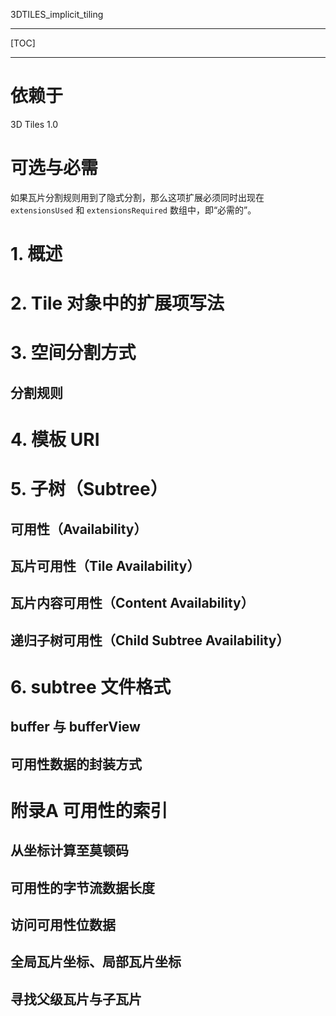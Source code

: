 3DTILES_implicit_tiling

---

[TOC]

---

# 依赖于

3D Tiles 1.0



# 可选与必需

如果瓦片分割规则用到了隐式分割，那么这项扩展必须同时出现在 `extensionsUsed` 和 `extensionsRequired` 数组中，即“必需的”。

# 1. 概述



# 2. Tile 对象中的扩展项写法



# 3. 空间分割方式



## 分割规则



# 4. 模板 URI



# 5. 子树（Subtree）



## 可用性（Availability）



## 瓦片可用性（Tile Availability）



## 瓦片内容可用性（Content Availability）



## 递归子树可用性（Child Subtree Availability）





# 6. subtree 文件格式



## buffer 与 bufferView



## 可用性数据的封装方式



# 附录A 可用性的索引

## 从坐标计算至莫顿码



## 可用性的字节流数据长度



## 访问可用性位数据



## 全局瓦片坐标、局部瓦片坐标



## 寻找父级瓦片与子瓦片